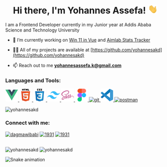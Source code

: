 ### <h1 align="center">Hi there, I'm Yohannes Assefa! <img src="https://raw.githubusercontent.com/ABSphreak/ABSphreak/master/gifs/Hi.gif" width="30px"> </h1>


<p> 
  I am a Frontend Developer currently in my Junior year at Addis Ababa Science and Technology University
</p>

- 🔭 I’m currently working on [Win 11 in Vue](https://github.com/yohannesakd/win11-vue) and [Aimlab Stats Tracker](https://github.com/yohannesakd/aimlab-tracker)

- 👨‍💻 All of my projects are available at [https://github.com/yohannesakd](https://github.com/yohannesakd)

- 📫 Reach out to me **yohannesassefa.k@gmail.com**


<h3 align="left">Languages and Tools:</h3>
<p align="left"> 
  <a href="https://www.vuejs.org/" target="_blank" rel="noreferrer"> 
    <img src="https://raw.githubusercontent.com/devicons/devicon/master/icons/vuejs/vuejs-original.svg" alt="vue.js" width="40" height="40"/> </a>
  
  <a href="https://www.w3.org/html/" target="_blank" rel="noreferrer"> 
    <img src="https://raw.githubusercontent.com/devicons/devicon/master/icons/html5/html5-original-wordmark.svg" alt="html5" width="40" height="40"/> </a>
  
  <a href="https://www.w3schools.com/css/" target="_blank" rel="noreferrer"> 
    <img src="https://raw.githubusercontent.com/devicons/devicon/master/icons/css3/css3-original-wordmark.svg" alt="css3" width="40" height="40"/> </a> 
  
  <a href="https://tailwindcss.com" target="_blank" rel="noreferrer"> 
    <img src="https://raw.githubusercontent.com/devicons/devicon/master/icons/tailwindcss/tailwindcss-plain.svg" alt="css3" width="40" height="40"/> </a> 
  
  <a href="https://www.sass-lang.com/" target="_blank" rel="noreferrer"> 
    <img src="https://raw.githubusercontent.com/devicons/devicon/master/icons/sass/sass-original.svg" alt="css3" width="40" height="40"/> </a> 
  
  <a href="https://www.figma.com" target="_blank" rel="noreferrer"> 
    <img src="https://raw.githubusercontent.com/devicons/devicon/master/icons/figma/figma-original.svg" alt="css3" width="40" height="40"/> </a> 
  
  <a href="https://git-scm.com/" target="_blank" rel="noreferrer"> 
    <img src="https://www.vectorlogo.zone/logos/git-scm/git-scm-icon.svg" alt="git" width="40" height="40"/> </a> 
  
  <a href="https://code.visualstudio.com/" target="_blank" rel="noreferrer"> 
    <img src="https://raw.githubusercontent.com/devicons/devicon/master/icons/vscode/vscode-original.svg" alt="vscode" width="40" height="40"/> </a> 
  
  <a href="https://postman.com" target="_blank" rel="noreferrer">
    <img src="https://www.vectorlogo.zone/logos/getpostman/getpostman-icon.svg" alt="postman" width="40" height="40"/> </a> 
  
</p>
<p align="left"> <img src="https://komarev.com/ghpvc/?username=yohannesakd&label=Profile%20views&color=0e75b6&style=flat" alt="yohannesakd" /> </p>

<div>
  <h3 align="left">Connect with me:</h3>
  <p align="left">
  <a href="https://linkedin.com/in/yohannes-assefa-1ab055190" target="blank"><img align="center" src="https://raw.githubusercontent.com/rahuldkjain/github-profile-readme-generator/master/src/images/icons/Social/linked-in-alt.svg" alt="dagmawibabi" height="30" width="40" /></a>
  <a href="https://discordapp.com/users/419474438350831616" target="blank"><img align="center" src="https://raw.githubusercontent.com/rahuldkjain/github-profile-readme-generator/master/src/images/icons/Social/discord.svg" alt="1931" height="30" width="40" /></a>
  <a href="https://www.frontendmentor.io/profile/yohannesakd" target="blank"><img align="center" src="https://seeklogo.com/images/F/frontend-mentor-logo-DD85EFE0E9-seeklogo.com.png" alt="1931" height="30" width="40" /></a>
  </p>
</div>


<br>

<div><img align="left" src="https://github-readme-stats.vercel.app/api/top-langs?username=yohannesakd&show_icons=true&theme=radical&locale=en&layout=compact" alt="yohannesakd" /></div>
<div>&nbsp;<img width=450px src="https://github-readme-stats.vercel.app/api?username=yohannesakd&show_icons=true&theme=radical&locale=en" alt="yohannesakd" /></div>

![Snake animation](https://github.com/yohannesakd/yohannesakd/blob/output/github-contribution-grid-snake.svg)

